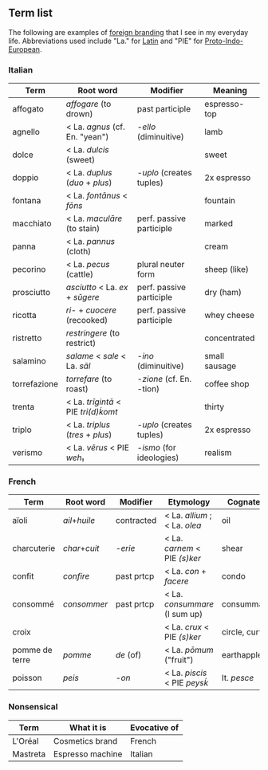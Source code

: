 ## Term list
The following are examples of [foreign branding](https://www.sas.upenn.edu/~haroldfs/popcult/handouts/adverts/forbrand.html) that I see in my everyday life. Abbreviations used include "La." for [Latin](https://en.wikipedia.org/wiki/Latin) and "PIE" for [Proto-Indo-European](https://en.wikipedia.org/wiki/Proto-Indo-European_language).

### Italian

| Term          | Root word                           | Modifier                 |  Meaning      |
| ------------- | ---------------------------------   | ------------------------ | ------------  |
| affogato      | *affogare* (to drown)               | past participle          | espresso-top  | 
| agnello       | < La. *agnus* (cf. En. "yean")      | *-ello* (diminuitive)    | lamb          |
| dolce         | < La. *dulcis* (sweet)              |                          | sweet         |
| doppio        | < La. *duplus* (*duo* + *plus*)     | *-uplo* (creates tuples) | 2x espresso   |
| fontana       | < La. *fontānus* < *fōns*           |                          | fountain      |
| macchiato     | < La. *maculāre* (to stain)         | perf. passive participle | marked        |
| panna         | < La. *pannus* (cloth)              |                          | cream         |
| pecorino      | < La. *pecus* (cattle)              | plural neuter form       | sheep (like)  |
| prosciutto    | *asciutto* < La. *ex* + *sūgere*    | perf. passive participle | dry (ham)     |
| ricotta       | *ri-* + *cuocere* (recooked)        | perf. passive participle | whey cheese   |
| ristretto     | *restringere* (to restrict)         |                          | concentrated  |
| salamino      | *salame* < *sale* < La. *sāl*       | *-ino* (diminuitive)     | small sausage |
| torrefazione  | *torrefare* (to roast)              | *-zione* (cf. En. -tion) | coffee shop   |
| trenta        | < La. *trīgintā* < PIE *tri(d)ḱomt* |                          | thirty
| triplo        | < La. *triplus* (*tres* + *plus*)   | *-uplo* (creates tuples) | 2x espresso   |
| verismo       | < La. *vērus* < PIE *weh₁*          | *-ismo* (for ideologies) | realism       |


### French

| Term           | Root word      | Modifier   | Etymology                     | Cognates      | Meaning      |
| -------------  | ------------   | ---------  | ----------------------------  | ------------  | ------------ |
| aïoli          | *ail*+*huile*  | contracted | < La. *allium* ; < La. *olea* | oil           | garlic mayo  |
| charcuterie    | *char*+*cuit*  | *-erie*    | < La. *carnem* < PIE *(s)ker* | shear         | meat platter |
| confit         | *confire*      | past prtcp | < La. *con* + *facere*        | condo         | pickled      |
| consommé       | *consommer*    | past prtcp | < La. *consummare* (I sum up) | consummate    | broth        |
| croix          |                |            | < La. *crux* < PIE *(s)ker*   | circle, curve | cross        |
| pomme de terre | *pomme*        | *de* (of)  | < La. *pōmum* ("fruit")       | earthapple    | potato       |
| poisson        | *peis*         | *-on*      | < La. *piscis* < PIE *peysḱ*  | It. *pesce*   | fish         |

### Nonsensical

| Term          | What it is       | Evocative of  |
| ------------- | ---------------- | ------------- |
| L'Oréal       | Cosmetics brand  | French        |
| Mastreta      | Espresso machine | Italian       |
